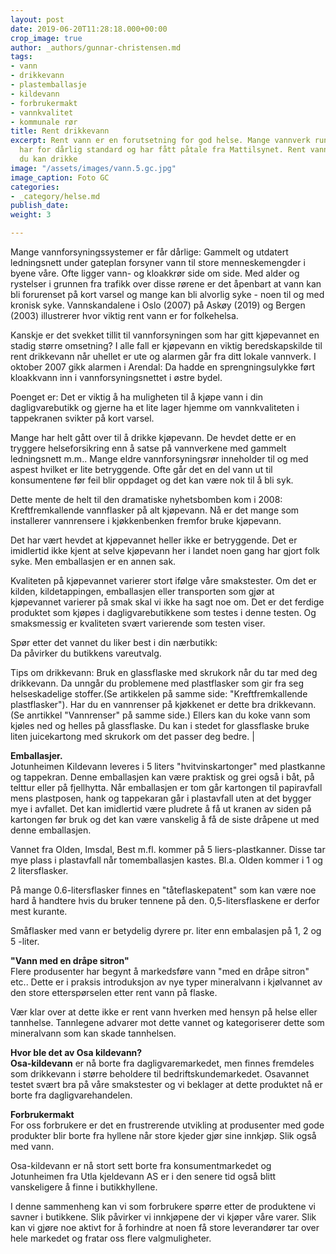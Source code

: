```yaml
---
layout: post
date: 2019-06-20T11:28:18.000+00:00
crop_image: true
author: _authors/gunnar-christensen.md
tags:
- vann
- drikkevann
- plastemballasje
- kildevann
- forbrukermakt
- vannkvalitet
- kommunale rør
title: Rent drikkevann
excerpt: Rent vann er en forutsetning for god helse. Mange vannverk rundt om i landet
  har for dårlig standard og har fått påtale fra Mattilsynet. Rent vann er det beste
  du kan drikke
image: "/assets/images/vann.5.gc.jpg"
image_caption: Foto GC
categories:
- _category/helse.md
publish_date: 
weight: 3

---
```

Mange vannforsyningssystemer er får dårlige: Gammelt og utdatert ledningsnett under gateplan forsyner vann til store menneskemengder i byene våre. Ofte ligger vann- og kloakkrør side om side. Med alder og rystelser i grunnen fra trafikk over disse rørene er det åpenbart at vann kan bli forurenset på kort varsel og mange kan bli alvorlig syke - noen til og med kronisk syke. Vannskandalene i Oslo (2007) på Askøy (2019) og Bergen (2003) illustrerer hvor viktig rent vann er for folkehelsa.

Kanskje er det svekket tillit til vannforsyningen som har gitt kjøpevannet en stadig større omsetning? I alle fall er kjøpevann en viktig beredskapskilde til rent drikkevann når uhellet er ute og alarmen går fra ditt lokale vannverk. I oktober 2007 gikk alarmen i Arendal: Da hadde en sprengningsulykke ført kloakkvann inn i vannforsyningsnettet i østre bydel.

Poenget er: Det er viktig å ha muligheten til å kjøpe vann i din dagligvarebutikk og gjerne ha et lite lager hjemme om vannkvaliteten i tappekranen svikter på kort varsel.

Mange har helt gått over til å drikke kjøpevann. De hevdet dette er en tryggere helseforsikring enn å satse på vannverkene med gammelt ledningsnett m.m.. Mange eldre vannforsyningsrør inneholder til og med aspest hvilket er lite betryggende. Ofte går det en del vann ut til konsumentene før feil blir oppdaget og det kan være nok til å bli syk.

Dette mente de helt til den dramatiske nyhetsbomben kom i 2008: Kreftfremkallende vannflasker på alt kjøpevann. Nå er det mange som installerer vannrensere i kjøkkenbenken fremfor bruke kjøpevann.

Det har vært hevdet at kjøpevannet heller ikke er betryggende. Det er imidlertid ikke kjent at selve kjøpevann her i landet noen gang har gjort folk syke. Men emballasjen er en annen sak.

Kvaliteten på kjøpevannet varierer stort ifølge våre smakstester. Om det er kilden, kildetappingen, emballasjen eller transporten som gjør at kjøpevannet varierer på smak skal vi ikke ha sagt noe om. Det er det ferdige produktet som kjøpes i dagligvarebutikkene som testes i denne testen. Og smaksmessig er kvaliteten svært varierende som testen viser.

Spør etter det vannet du liker best i din nærbutikk:  
Da påvirker du butikkens vareutvalg.

Tips om drikkevann: Bruk en glassflaske med skrukork når du tar med deg drikkevann. Da unngår du problemene med plastflasker som gir fra seg helseskadelige stoffer.(Se artikkelen på samme side: "Kreftfremkallende plastflasker"). Har du en vannrenser på kjøkkenet er dette bra drikkevann. (Se anrtikkel "Vannrenser" på samme side.) Ellers kan du koke vann som kjøles ned og helles på glassflaske. Du kan i stedet for glassflaske bruke liten juicekartong med skrukork om det passer deg bedre.  |

**Emballasjer.**  
Jotunheimen Kildevann leveres i 5 liters "hvitvinskartonger" med plastkanne og tappekran. Denne emballasjen kan være praktisk og grei også i båt, på telttur eller på fjellhytta. Når emballasjen er tom går kartongen til papiravfall mens plastposen, hank og tappekaran går i plastavfall uten at det bygger mye i avfallet. Det kan imidlertid være pludrete å få ut kranen av siden på kartongen før bruk og det kan være vanskelig å få de siste dråpene ut med denne emballasjen.

Vannet fra Olden, Imsdal, Best m.fl. kommer på 5 liers-plastkanner. Disse tar mye plass i plastavfall når tomemballasjen kastes. Bl.a. Olden kommer i 1 og 2 litersflasker.

På mange 0.6-litersflasker finnes en "tåteflaskepatent" som kan være noe hard å handtere hvis du bruker tennene på den. 0,5-litersflaskene er derfor mest kurante.

Småflasker med vann er betydelig dyrere pr. liter enn embalasjen på 1, 2 og 5 -liter.

**"Vann med en dråpe sitron"**  
Flere produsenter har begynt å markedsføre vann "med en dråpe sitron" etc.. Dette er i praksis introduksjon av nye typer mineralvann i kjølvannet av den store etterspørselen etter rent vann på flaske.

Vær klar over at dette ikke er rent vann hverken med hensyn på helse eller tannhelse. Tannlegene advarer mot dette vannet og kategoriserer dette som mineralvann som kan skade tannhelsen.

**Hvor ble det av Osa kildevann?**  
**Osa-kildevann** er nå borte fra dagligvaremarkedet, men finnes fremdeles som drikkevann i større beholdere til bedriftskundemarkedet. Osavannet testet svært bra på våre smakstester og vi beklager at dette produktet nå er borte fra dagligvarehandelen.

**Forbrukermakt**  
For oss forbrukere er det en frustrerende utvikling at produsenter med gode produkter blir borte fra hyllene når store kjeder gjør sine innkjøp. Slik også med vann.

Osa-kildevann er nå stort sett borte fra konsumentmarkedet og Jotunheimen fra Utla kjeldevann AS er i den senere tid også blitt vanskeligere å finne i butikkhyllene.

I denne sammenheng kan vi som forbrukere spørre etter de produktene vi savner i butikkene. Slik påvirker vi innkjøpene der vi kjøper våre varer. Slik kan vi gjøre noe aktivt for å forhindre at noen få store leverandører tar over hele markedet og fratar oss flere valgmuligheter.
